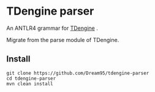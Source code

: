 # TDengine parser

An ANTLR4 grammar for  [TDengine](https://github.com/taosdata/TDengine) .

Migrate from the parse module of TDengine.


## Install

~~~shell
git clone https://github.com/Dream95/tdengine-parser
cd tdengine-parser
mvn clean install
~~~
